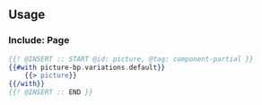 ## Usage

### Include: Page

``` hbs
{{! @INSERT :: START @id: picture, @tag: component-partial }}
{{#with picture-bp.variations.default}}
	{{> picture}}
{{/with}}
{{! @INSERT :: END }}
```